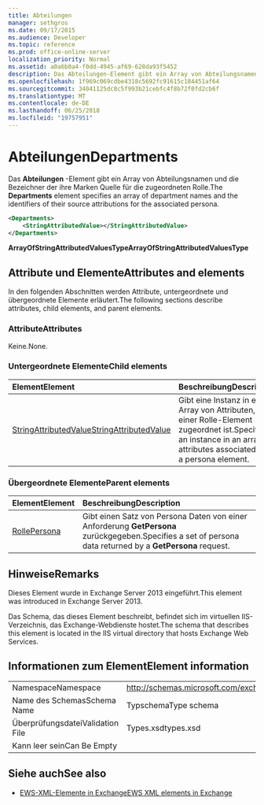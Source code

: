 ```yaml
---
title: Abteilungen
manager: sethgros
ms.date: 09/17/2015
ms.audience: Developer
ms.topic: reference
ms.prod: office-online-server
localization_priority: Normal
ms.assetid: a0a6b0a4-f0dd-4945-af69-628da93f5452
description: Das Abteilungen-Element gibt ein Array von Abteilungsnamen und die Bezeichner der ihre Marken Quelle für die zugeordneten Rolle.
ms.openlocfilehash: 1f969c069cdbe4318c5692fc91615c184451af64
ms.sourcegitcommit: 34041125dc8c5f993b21cebfc4f8b72f0fd2cb6f
ms.translationtype: MT
ms.contentlocale: de-DE
ms.lasthandoff: 06/25/2018
ms.locfileid: "19757951"
---
```

# <a name="departments"></a><span data-ttu-id="6126e-103">Abteilungen</span><span class="sxs-lookup"><span data-stu-id="6126e-103">Departments</span></span>

<span data-ttu-id="6126e-104">Das **Abteilungen** -Element gibt ein Array von Abteilungsnamen und die Bezeichner der ihre Marken Quelle für die zugeordneten Rolle.</span><span class="sxs-lookup"><span data-stu-id="6126e-104">The **Departments** element specifies an array of department names and the identifiers of their source attributions for the associated persona.</span></span> 
  
```XML
<Departments>
    <StringAttributedValue></StringAttributedValue>
</Departments>
```

 <span data-ttu-id="6126e-105">**ArrayOfStringAttributedValuesType**</span><span class="sxs-lookup"><span data-stu-id="6126e-105">**ArrayOfStringAttributedValuesType**</span></span>
## <a name="attributes-and-elements"></a><span data-ttu-id="6126e-106">Attribute und Elemente</span><span class="sxs-lookup"><span data-stu-id="6126e-106">Attributes and elements</span></span>

<span data-ttu-id="6126e-107">In den folgenden Abschnitten werden Attribute, untergeordnete und übergeordnete Elemente erläutert.</span><span class="sxs-lookup"><span data-stu-id="6126e-107">The following sections describe attributes, child elements, and parent elements.</span></span>
  
### <a name="attributes"></a><span data-ttu-id="6126e-108">Attribute</span><span class="sxs-lookup"><span data-stu-id="6126e-108">Attributes</span></span>

<span data-ttu-id="6126e-109">Keine.</span><span class="sxs-lookup"><span data-stu-id="6126e-109">None.</span></span>
  
### <a name="child-elements"></a><span data-ttu-id="6126e-110">Untergeordnete Elemente</span><span class="sxs-lookup"><span data-stu-id="6126e-110">Child elements</span></span>

|<span data-ttu-id="6126e-111">**Element**</span><span class="sxs-lookup"><span data-stu-id="6126e-111">**Element**</span></span>|<span data-ttu-id="6126e-112">**Beschreibung**</span><span class="sxs-lookup"><span data-stu-id="6126e-112">**Description**</span></span>|
|:-----|:-----|
|[<span data-ttu-id="6126e-113">StringAttributedValue</span><span class="sxs-lookup"><span data-stu-id="6126e-113">StringAttributedValue</span></span>](stringattributedvalue.md) <br/> |<span data-ttu-id="6126e-114">Gibt eine Instanz in ein Array von Attributen, die einer Rolle-Element zugeordnet ist.</span><span class="sxs-lookup"><span data-stu-id="6126e-114">Specifies an instance in an array of attributes associated with a persona element.</span></span>  <br/> |
   
### <a name="parent-elements"></a><span data-ttu-id="6126e-115">Übergeordnete Elemente</span><span class="sxs-lookup"><span data-stu-id="6126e-115">Parent elements</span></span>

|<span data-ttu-id="6126e-116">**Element**</span><span class="sxs-lookup"><span data-stu-id="6126e-116">**Element**</span></span>|<span data-ttu-id="6126e-117">**Beschreibung**</span><span class="sxs-lookup"><span data-stu-id="6126e-117">**Description**</span></span>|
|:-----|:-----|
|[<span data-ttu-id="6126e-118">Rolle</span><span class="sxs-lookup"><span data-stu-id="6126e-118">Persona</span></span>](persona.md) <br/> |<span data-ttu-id="6126e-119">Gibt einen Satz von Persona Daten von einer Anforderung **GetPersona** zurückgegeben.</span><span class="sxs-lookup"><span data-stu-id="6126e-119">Specifies a set of persona data returned by a **GetPersona** request.</span></span>  <br/> |
   
## <a name="remarks"></a><span data-ttu-id="6126e-120">Hinweise</span><span class="sxs-lookup"><span data-stu-id="6126e-120">Remarks</span></span>

<span data-ttu-id="6126e-121">Dieses Element wurde in Exchange Server 2013 eingeführt.</span><span class="sxs-lookup"><span data-stu-id="6126e-121">This element was introduced in Exchange Server 2013.</span></span>
  
<span data-ttu-id="6126e-122">Das Schema, das dieses Element beschreibt, befindet sich im virtuellen IIS-Verzeichnis, das Exchange-Webdienste hostet.</span><span class="sxs-lookup"><span data-stu-id="6126e-122">The schema that describes this element is located in the IIS virtual directory that hosts Exchange Web Services.</span></span>
  
## <a name="element-information"></a><span data-ttu-id="6126e-123">Informationen zum Element</span><span class="sxs-lookup"><span data-stu-id="6126e-123">Element information</span></span>

|||
|:-----|:-----|
|<span data-ttu-id="6126e-124">Namespace</span><span class="sxs-lookup"><span data-stu-id="6126e-124">Namespace</span></span>  <br/> |http://schemas.microsoft.com/exchange/services/2006/types  <br/> |
|<span data-ttu-id="6126e-125">Name des Schemas</span><span class="sxs-lookup"><span data-stu-id="6126e-125">Schema Name</span></span>  <br/> |<span data-ttu-id="6126e-126">Typschema</span><span class="sxs-lookup"><span data-stu-id="6126e-126">Type schema</span></span>  <br/> |
|<span data-ttu-id="6126e-127">Überprüfungsdatei</span><span class="sxs-lookup"><span data-stu-id="6126e-127">Validation File</span></span>  <br/> |<span data-ttu-id="6126e-128">Types.xsd</span><span class="sxs-lookup"><span data-stu-id="6126e-128">types.xsd</span></span>  <br/> |
|<span data-ttu-id="6126e-129">Kann leer sein</span><span class="sxs-lookup"><span data-stu-id="6126e-129">Can Be Empty</span></span>  <br/> ||
   
## <a name="see-also"></a><span data-ttu-id="6126e-130">Siehe auch</span><span class="sxs-lookup"><span data-stu-id="6126e-130">See also</span></span>

- [<span data-ttu-id="6126e-131">EWS-XML-Elemente in Exchange</span><span class="sxs-lookup"><span data-stu-id="6126e-131">EWS XML elements in Exchange</span></span>](ews-xml-elements-in-exchange.md)

